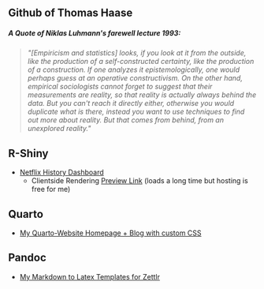 
  
## Github of Thomas Haase
##### A Quote of Niklas Luhmann's farewell lecture 1993:
> _"[Empiricism and statistics] looks, if you look at it from the outside, like the production of a self-constructed certainty, like the production of a construction. If one analyzes it epistemologically, one would perhaps guess at an operative constructivism. On the other hand, empirical sociologists cannot forget to suggest that their measurements are reality, so that reality is actually always behind the data. But you can't reach it directly either, otherwise you would duplicate what is there, instead you want to use techniques to find out more about reality. But that comes from behind, from an unexplored reality."_  

## R-Shiny
- [Netflix History Dashboard](https://github.com/thhaase/Netflix_History_Dashboard)
  - Clientside Rendering [Preview Link](https://thhaase.github.io/R_Clientside_Shiny_Netflix_History/) (loads a long time but hosting is free for me)
 
## Quarto
- [My Quarto-Website Homepage + Blog with custom CSS](https://github.com/thhaase/Homepage)

## Pandoc
- [My Markdown to Latex Templates for Zettlr](https://github.com/thhaase/my_Zettlr_templates)

